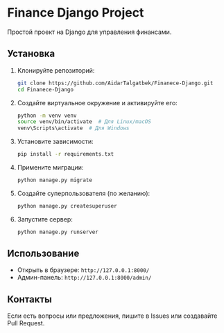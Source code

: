# Finance Django Project

Простой проект на Django для управления финансами.

## Установка

1. Клонируйте репозиторий:
   ```sh
   git clone https://github.com/AidarTalgatbek/Finanece-Django.git
   cd Finanece-Django
   ```

2. Создайте виртуальное окружение и активируйте его:
   ```sh
   python -m venv venv
   source venv/bin/activate  # Для Linux/macOS
   venv\Scripts\activate  # Для Windows
   ```

3. Установите зависимости:
   ```sh
   pip install -r requirements.txt
   ```

4. Примените миграции:
   ```sh
   python manage.py migrate
   ```

5. Создайте суперпользователя (по желанию):
   ```sh
   python manage.py createsuperuser
   ```

6. Запустите сервер:
   ```sh
   python manage.py runserver
   ```

## Использование

- Открыть в браузере: `http://127.0.0.1:8000/`
- Админ-панель: `http://127.0.0.1:8000/admin/`

## Контакты

Если есть вопросы или предложения, пишите в Issues или создавайте Pull Request.

